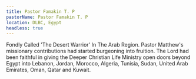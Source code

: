 ```yaml
---
title: Pastor Famakin T. P
pastorName: Pastor Famakin T. P
location: DLBC, Egypt
headless: true
---
```

Fondly Called 'The Desert Warrior' In The Arab Region. Pastor Matthew's missionary contributions had started burgeoning into fruition. The Lord had been faithful in giving the Deeper Christian Life Ministry open doors beyond Egypt into Lebanon, Jordan, Morocco, Algeria, Tunisia, Sudan, United Arab Emirates, Oman, Qatar and Kuwait.